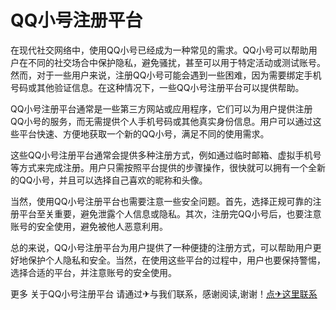 # QQ小号注册平台

在现代社交网络中，使用QQ小号已经成为一种常见的需求。QQ小号可以帮助用户在不同的社交场合中保护隐私，避免骚扰，甚至可以用于特定活动或测试账号。然而，对于一些用户来说，注册QQ小号可能会遇到一些困难，因为需要绑定手机号码或其他验证信息。在这种情况下，一些QQ小号注册平台可以提供帮助。

QQ小号注册平台通常是一些第三方网站或应用程序，它们可以为用户提供注册QQ小号的服务，而无需提供个人手机号码或其他真实身份信息。用户可以通过这些平台快速、方便地获取一个新的QQ小号，满足不同的使用需求。

这些QQ小号注册平台通常会提供多种注册方式，例如通过临时邮箱、虚拟手机号等方式来完成注册。用户只需按照平台提供的步骤操作，很快就可以拥有一个全新的QQ小号，并且可以选择自己喜欢的昵称和头像。

当然，使用QQ小号注册平台也需要注意一些安全问题。首先，选择正规可靠的注册平台至关重要，避免泄露个人信息或隐私。其次，注册完QQ小号后，也要注意账号的安全使用，避免被他人恶意利用。

总的来说，QQ小号注册平台为用户提供了一种便捷的注册方式，可以帮助用户更好地保护个人隐私和安全。当然，在使用这些平台的过程中，用户也要保持警惕，选择合适的平台，并注意账号的安全使用。

更多 关于QQ小号注册平台 请通过✈与我们联系，感谢阅读,谢谢！[点✈这里联系](https://sms.k02.cc)